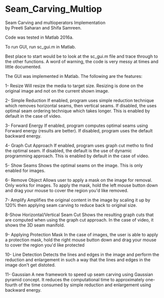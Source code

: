 # Seam_Carving_Multiop

Seam Carving and multioperators Implementation  
by Preeti Saharan and Shifa Samreen.

Code was tested in Matlab 2016a.

To run GUI, run sc_gui.m in Matlab.

Best place to start would be to look at the sc_gui.m file and trace through to the other functions. A word of
warning, the code is very messy at times and little documented.

The GUI was implemented in Matlab. The following are the features:

1- Resize
Will resize the media to target size. Resizing is done on the original image and not on
the current shown image.

2- Simple Reduction
If enabled, program uses simple reduction technique which removes horizontal seams, then vertical
seams. If disabled, the uses optimal seam ordering technique which takes longer. This is enabled
by default in the case of video.

3- Forward Energy
If enabled, program computes optimal seams using Forward energy (results are better). If disabled,
program uses the default backward energy.

4- Graph Cut Approach
If enabled, program uses graph cut metho to find the optimal seam. If disabled, the default is the
use of dynamic programming approach. This is enabled by default in the case of video.

5- Show Seams
Shows the optimal seams on the image. This is only enabled for images.

6- Remove Object
Allows user to apply a mask on the image for removal. Only works for images. To apply the mask, hold
the left mouse button down and drag your mouse to cover the region you'd like removed.

7- Amplify
Amplifies the original content in the image by scaling it up by 120% then applying seam carving to reduce
back to original size.

8-Show Horizontal/Vertical Seam Cut
Shows the resulting graph cuts that are computed when using the graph cut approach. In the case of video,
it shows the 3D seam manifold.

9- Applying Protection Mask
In the case of images, the user is able to apply a protection mask, hold the right mouse button down and 
drag your mouse to cover the region you'd like protected

10- Line Detection
Detects the lines and edges in the image and perform the reduction and enlargement in such a way that
the lines and edges in the image don't get distoted.

11- Gaussian
A new framework to speed up seam carving using Gaussian pyramid concept. It reduces the computational
time to approximately one-fourth of the time consumed by simple reduction and enlargement using backward energy. 
